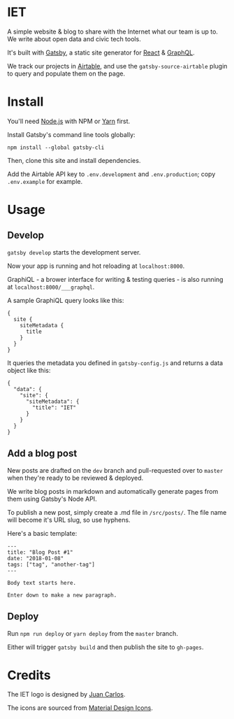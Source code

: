 # IET

A simple website & blog to share with the Internet what our team is up to. We write about open data and civic tech tools.

It's built with [Gatsby](https://www.gatsbyjs.org/), a static site generator for [React](https://reactjs.org/) & [GraphQL](http://graphql.org/).

We track our projects in [Airtable](https://airtable.com/), and use the `gatsby-source-airtable` plugin to query and populate them on the page.

# Install

You'll need [Node.js](https://nodejs.org/en/) with NPM or [Yarn](https://yarnpkg.com/en/) first.

Install Gatsby's command line tools globally:

`npm install --global gatsby-cli`

Then, clone this site and install dependencies.

Add the Airtable API key to `.env.development` and `.env.production`; copy `.env.example` for example.

# Usage

## Develop

`gatsby develop` starts the development server. 

Now your app is running and hot reloading at `localhost:8000`.

GraphiQL - a brower interface for writing & testing queries - is also running at `localhost:8000/___graphql`.

A sample GraphiQL query looks like this:
```
{
  site {
    siteMetadata {
      title
    }
  }
}
```
It queries the metadata you defined in `gatsby-config.js` and returns a data object like this:
```
{
  "data": {
    "site": {
      "siteMetadata": {
        "title": "IET"
      }
    }
  }
}
```

## Add a blog post

New posts are drafted on the `dev` branch and pull-requested over to `master` when they're ready to be reviewed & deployed.

We write blog posts in markdown and automatically generate pages from them using Gatsby's Node API.

To publish a new post, simply create a .md file in `/src/posts/`. The file name will become it's URL slug, so use hyphens.

Here's a basic template:

```
---
title: "Blog Post #1"
date: "2018-01-08"
tags: ["tag", "another-tag"]
---

Body text starts here.

Enter down to make a new paragraph.

```

## Deploy

Run `npm run deploy` or `yarn deploy` from the `master` branch.

Either will trigger `gatsby build` and then publish the site to `gh-pages`.

# Credits

The IET logo is designed by [Juan Carlos](https://github.com/juancatothe).

The icons are sourced from [Material Design Icons](https://materialdesignicons.com/).

